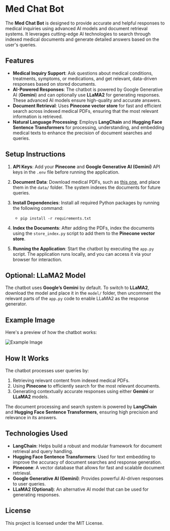 # Med Chat Bot

The **Med Chat Bot** is designed to provide accurate and helpful responses to medical inquiries using advanced AI models and document retrieval systems. It leverages cutting-edge AI technologies to search through indexed medical documents and generate detailed answers based on the user's queries.

## Features
- **Medical Inquiry Support**: Ask questions about medical conditions, treatments, symptoms, or medications, and get relevant, data-driven responses based on stored documents.
- **AI-Powered Responses**: The chatbot is powered by Google Generative AI (**Gemini**) and can optionally use **LLaMA2** for generating responses. These advanced AI models ensure high-quality and accurate answers.
- **Document Retrieval**: Uses **Pinecone vector store** for fast and efficient search across indexed medical PDFs, ensuring that the most relevant information is retrieved.
- **Natural Language Processing**: Employs **LangChain** and **Hugging Face Sentence Transformers** for processing, understanding, and embedding medical texts to enhance the precision of document searches and queries.

## Setup Instructions

1. **API Keys**:
   Add your **Pinecone** and **Google Generative AI (Gemini)** API keys in the `.env` file before running the application.

2. **Document Data**:
   Download medical PDFs, such as [this one](https://staibabussalamsula.ac.id/wp-content/uploads/2024/06/The-Gale-Encyclopedia-of-Medicine-3rd-Edition-staibabussalamsula.ac_.id_.pdf), and place them in the `data/` folder. The system indexes the documents for future queries.

3. **Install Dependencies**:
   Install all required Python packages by running the following command:
   - `pip install -r requirements.txt`

4. **Index the Documents**:
   After adding the PDFs, index the documents using the `store_index.py` script to add them to the **Pinecone vector store**.

5. **Running the Application**:
   Start the chatbot by executing the `app.py` script. The application runs locally, and you can access it via your browser for interaction.

## Optional: LLaMA2 Model
The chatbot uses **Google’s Gemini** by default. To switch to **LLaMA2**, download the model and place it in the `model/` folder, then uncomment the relevant parts of the `app.py` code to enable LLaMA2 as the response generator.

## Example Image
Here's a preview of how the chatbot works:

![Example Image](https://github.com/user-attachments/assets/385c5627-390a-43c9-ae14-578fbf27cabe)

## How It Works
The chatbot processes user queries by:
1. Retrieving relevant content from indexed medical PDFs.
2. Using **Pinecone** to efficiently search for the most relevant documents.
3. Generating contextually accurate responses using either **Gemini** or **LLaMA2** models.

The document processing and search system is powered by **LangChain** and **Hugging Face Sentence Transformers**, ensuring high precision and relevance in its answers.

## Technologies Used
- **LangChain**: Helps build a robust and modular framework for document retrieval and query handling.
- **Hugging Face Sentence Transformers**: Used for text embedding to improve the accuracy of document searches and response generation.
- **Pinecone**: A vector database that allows for fast and scalable document retrieval.
- **Google Generative AI (Gemini)**: Provides powerful AI-driven responses to user queries.
- **LLaMA2 (Optional)**: An alternative AI model that can be used for generating responses.

## License
This project is licensed under the MIT License.
